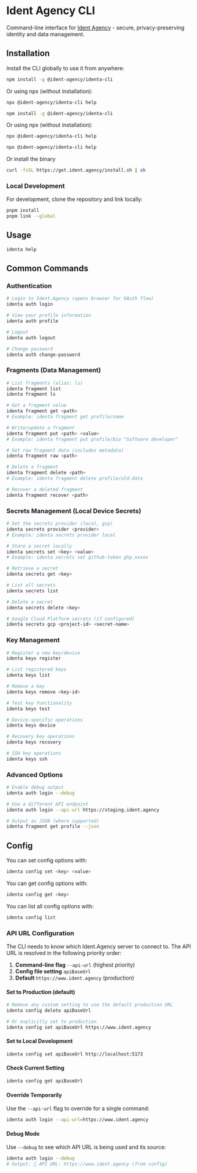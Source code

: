 # Ident Agency CLI

Command-line interface for [Ident Agency](https://www.ident.agency) - secure, privacy-preserving identity and data management.

## Installation

Install the CLI globally to use it from anywhere:

```bash
npm install -g @ident-agency/identa-cli
```

Or using npx (without installation):

```bash
npx @ident-agency/identa-cli help
```

```bash
npm install -g @ident-agency/identa-cli
```

Or using npx (without installation):
```bash
npx @ident-agency/identa-cli help
```

```bash
npx @ident-agency/identa-cli help
```

Or install the binary
```bash
curl -fsSL https://get.ident.agency/install.sh | sh
```

### Local Development

For development, clone the repository and link locally:

```bash
pnpm install
pnpm link --global
```

## Usage

```bash
identa help
```

## Common Commands

### Authentication

```bash
# Login to Ident.Agency (opens browser for OAuth flow)
identa auth login

# View your profile information
identa auth profile

# Logout
identa auth logout

# Change password
identa auth change-password
```

### Fragments (Data Management)

```bash
# List fragments (alias: ls)
identa fragment list
identa fragment ls

# Get a fragment value
identa fragment get <path>
# Example: identa fragment get profile/name

# Write/update a fragment
identa fragment put <path> <value>
# Example: identa fragment put profile/bio "Software developer"

# Get raw fragment data (includes metadata)
identa fragment raw <path>

# Delete a fragment
identa fragment delete <path>
# Example: identa fragment delete profile/old-data

# Recover a deleted fragment
identa fragment recover <path>
```

### Secrets Management (Local Device Secrets)

```bash
# Set the secrets provider (local, gcp)
identa secrets provider <provider>
# Example: identa secrets provider local

# Store a secret locally
identa secrets set <key> <value>
# Example: identa secrets set github-token ghp_xxxxx

# Retrieve a secret
identa secrets get <key>

# List all secrets
identa secrets list

# Delete a secret
identa secrets delete <key>

# Google Cloud Platform secrets (if configured)
identa secrets gcp <project-id> <secret-name>
```

### Key Management

```bash
# Register a new key/device
identa keys register

# List registered keys
identa keys list

# Remove a key
identa keys remove <key-id>

# Test key functionality
identa keys test

# Device-specific operations
identa keys device

# Recovery key operations
identa keys recovery

# SSH key operations
identa keys ssh
```

### Advanced Options

```bash
# Enable debug output
identa auth login --debug

# Use a different API endpoint
identa auth login --api-url https://staging.ident.agency

# Output as JSON (where supported)
identa fragment get profile --json
```

## Config

You can set config options with:

```bash
identa config set <key> <value>
```

You can get config options with:

```bash
identa config get <key>
```

You can list all config options with:

```bash
identa config list
```

### API URL Configuration

The CLI needs to know which Ident.Agency server to connect to. The API URL is resolved in the following priority order:

1. **Command-line flag** `--api-url` (highest priority)
2. **Config file setting** `apiBaseUrl`
3. **Default** `https://www.ident.agency` (production)

#### Set to Production (default)
```bash
# Remove any custom setting to use the default production URL
identa config delete apiBaseUrl

# Or explicitly set to production
identa config set apiBaseUrl https://www.ident.agency
```

#### Set to Local Development
```bash
identa config set apiBaseUrl http://localhost:5173
```

#### Check Current Setting
```bash
identa config get apiBaseUrl
```

#### Override Temporarily
Use the `--api-url` flag to override for a single command:
```bash
identa auth login --api-url=https://www.ident.agency
```

#### Debug Mode
Use `--debug` to see which API URL is being used and its source:
```bash
identa auth login --debug
# Output: 🔧 API URL: https://www.ident.agency (from config)
```

